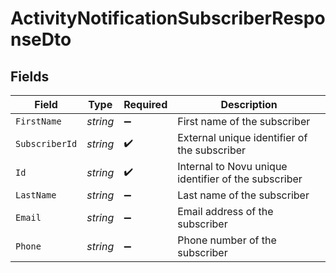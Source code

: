 # ActivityNotificationSubscriberResponseDto


## Fields

| Field                                                | Type                                                 | Required                                             | Description                                          |
| ---------------------------------------------------- | ---------------------------------------------------- | ---------------------------------------------------- | ---------------------------------------------------- |
| `FirstName`                                          | *string*                                             | :heavy_minus_sign:                                   | First name of the subscriber                         |
| `SubscriberId`                                       | *string*                                             | :heavy_check_mark:                                   | External unique identifier of the subscriber         |
| `Id`                                                 | *string*                                             | :heavy_check_mark:                                   | Internal to Novu unique identifier of the subscriber |
| `LastName`                                           | *string*                                             | :heavy_minus_sign:                                   | Last name of the subscriber                          |
| `Email`                                              | *string*                                             | :heavy_minus_sign:                                   | Email address of the subscriber                      |
| `Phone`                                              | *string*                                             | :heavy_minus_sign:                                   | Phone number of the subscriber                       |